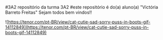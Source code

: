 #3A2
repositório da turma 3A2
#este repositório é do(a) aluno(a) "Victória Barreto Freitas"
Sejam todos bem vindos!!

![https://tenor.com/pt-BR/view/cat-cutie-sad-sorry-puss-in-boots-gif-14112849](https://tenor.com/pt-BR/view/cat-cutie-sad-sorry-puss-in-boots-gif-14112849)

